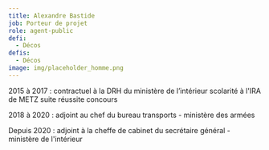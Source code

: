 ```yaml
---
title: Alexandre Bastide
job: Porteur de projet
role: agent-public
defi:
  - Décos
defis:
  - Décos
image: img/placeholder_homme.png
---
```

2015 à 2017 : contractuel à la DRH du ministère de l’intérieur scolarité à l'IRA de METZ suite réussite concours 

2018 à 2020 : adjoint au chef du bureau transports - ministère des armées 

Depuis 2020 : adjoint à la cheffe de cabinet du secrétaire général - ministère de l'intérieur